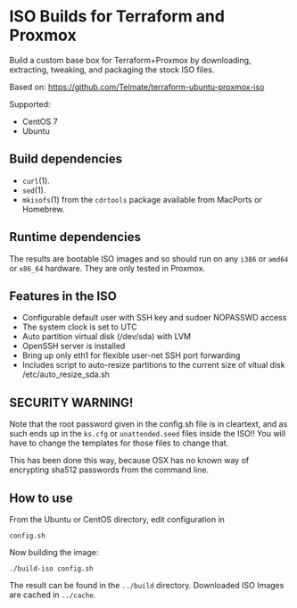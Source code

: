 ISO Builds for Terraform and Proxmox
=================================

Build a custom base box for Terraform+Proxmox by downloading, extracting,
tweaking, and packaging the stock ISO files.

Based on: https://github.com/Telmate/terraform-ubuntu-proxmox-iso

Supported:

* CentOS 7
* Ubuntu

Build dependencies
------------------

* `curl`(1).
* `sed`(1).
* `mkisofs`(1) from the `cdrtools` package available from MacPorts or
  Homebrew.

Runtime dependencies
--------------------

The results are bootable ISO images and so should run on any `i386` or
`amd64` or `x86_64` hardware.  They are only tested in Proxmox.

Features in the ISO
-------------------

* Configurable default user with SSH key and sudoer NOPASSWD access
* The system clock is set to UTC
* Auto partition virtual disk (/dev/sda) with LVM
* OpenSSH server is installed
* Bring up only eth1 for flexible user-net SSH port forwarding
* Includes script to auto-resize partitions to the current size of
  vitual disk /etc/auto_resize_sda.sh

SECURITY WARNING!
-----------------

Note that the root password given in the config.sh file is in cleartext, and as such
ends up in the `ks.cfg` or `unattended.seed` files inside the ISO!! You will have to
change the templates for those files to change that. 

This has been done this way, because OSX has no known way of encrypting sha512 passwords 
from the command line. 


How to use
----------

From the Ubuntu or CentOS directory, edit configuration in

	config.sh

Now building the image:

	./build-iso config.sh
	
The result can be found in the `../build` directory.
Downloaded ISO Images are cached in `../cache`.

